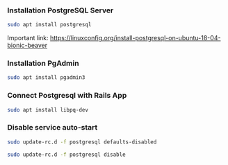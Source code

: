 ### Installation PostgreSQL Server

```sh
sudo apt install postgresql
```

Important link: https://linuxconfig.org/install-postgresql-on-ubuntu-18-04-bionic-beaver

### Installation PgAdmin

```sh
sudo apt install pgadmin3
```

### Connect Postgresql with Rails App

```sh
sudo apt install libpq-dev
```

### Disable service auto-start

```sh
sudo update-rc.d -f postgresql defaults-disabled
```

```sh
sudo update-rc.d -f postgresql disable
```

